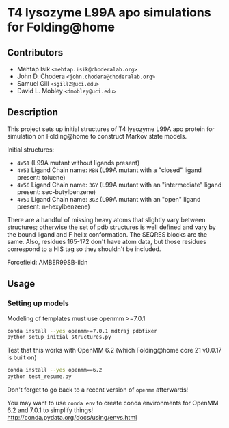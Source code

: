 # T4 lysozyme L99A apo simulations for Folding@home

## Contributors
* Mehtap Isik `<mehtap.isik@choderalab.org>`
* John D. Chodera `<john.chodera@choderalab.org>`
* Samuel Gill `<sgill2@uci.edu>`
* David L. Mobley `<dmobley@uci.edu>`

## Description

This project sets up initial structures of T4 lysozyme L99A apo protein for simulation on Folding@home to construct Markov state models.

Initial structures:
* `4W51`                                    (L99A mutant without ligands present)
* `4W53`     Ligand Chain name: `MBN`       (L99A mutant with a "closed" ligand present: toluene)
* `4W56`     Ligand Chain name: `3GY`       (L99A mutant with an "intermediate" ligand present: sec-butylbenzene)
* `4W59`     Ligand Chain name: `3GZ`       (L99A mutant with an "open" ligand present: n-hexylbenzene)

There are a handful of missing heavy atoms that slightly vary between structures; otherwise the set of pdb structures is well defined and vary by the bound ligand and F helix conformation. The SEQRES blocks are the same. Also, residues 165-172 don't have atom data, but those residues correspond to a HIS tag so they shouldn't be included.

Forcefield: AMBER99SB-ildn

## Usage

### Setting up models

Modeling of templates must use openmm >=7.0.1
```bash
conda install --yes openmm>=7.0.1 mdtraj pdbfixer
python setup_initial_structures.py
```
Test that this works with OpenMM 6.2 (which Folding@home core 21 v0.0.17 is built on)
```bash
conda install --yes openmm==6.2
python test_resume.py
```
Don't forget to go back to a recent version of `openmm` afterwards!

You may want to use `conda env` to create conda environments for OpenMM 6.2 and 7.0.1 to simplify things!
http://conda.pydata.org/docs/using/envs.html
